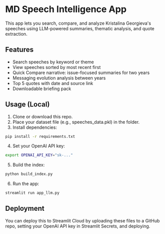 # MD Speech Intelligence App

This app lets you search, compare, and analyze Kristalina Georgieva's speeches using LLM-powered summaries, thematic analysis, and quote extraction.

## Features
- Search speeches by keyword or theme
- View speeches sorted by most recent first
- Quick Compare narrative: issue-focused summaries for two years
- Messaging evolution analysis between years
- Top 5 quotes with date and source link
- Downloadable briefing pack

## Usage (Local)
1. Clone or download this repo.
2. Place your dataset file (e.g., speeches_data.pkl) in the folder.
3. Install dependencies:
```bash
pip install -r requirements.txt
```
4. Set your OpenAI API key:
```bash
export OPENAI_API_KEY="sk-..."
```
5. Build the index:
```bash
python build_index.py
```
6. Run the app:
```bash
streamlit run app_llm.py
```

## Deployment
You can deploy this to Streamlit Cloud by uploading these files to a GitHub repo, setting your OpenAI API key in Streamlit Secrets, and deploying.
